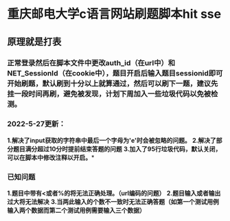 # 重庆邮电大学c语言网站刷题脚本hit sse
## 原理就是打表
### 正常登录然后在脚本文件中更改auth_id（在url中）和NET_SessionId（在cookie中），题目开启后输入题目sessionid即可开始刷题，默认刷到十分以上就算通过，然后可以刷下一题，建议先挂一段时间再刷，避免被发现，计划下周加入一些垃圾代码以免被检测。
### 2022-5-27更新：
**1.解决了input获取的字符串中最后一个字母为'e'时会被忽略的问题。**
**2.解决了部分题目满分超过10分时提前结束答题的问题**
**3.加入了95行垃圾代码，默认关闭，可以在脚本中修改注释以开启。***
### 已知问题
**1.题目中带有<或者%的将无法正确处理。（url编码的问题）**
**2.题目输入或者输出过大将无法解决**
**3.当两此输入的个数不一致时无法正确答题（如第一个测试用例输入两个数据而第二个测试用例需要输入三个数据）**
